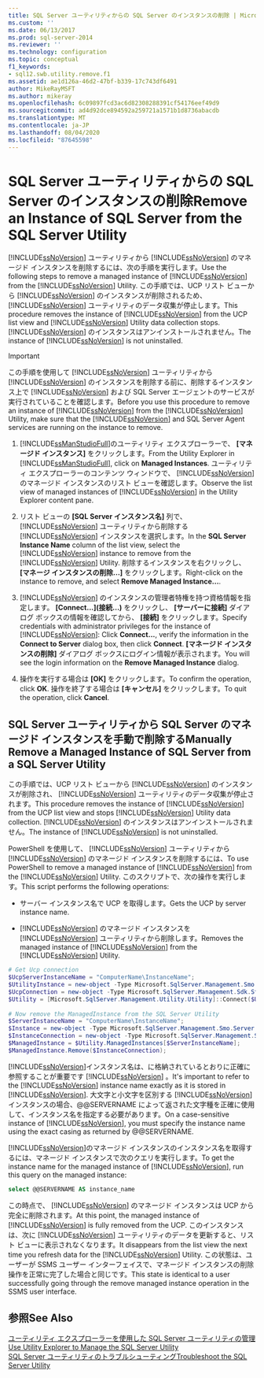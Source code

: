 ```yaml
---
title: SQL Server ユーティリティからの SQL Server のインスタンスの削除 | Microsoft Docs
ms.custom: ''
ms.date: 06/13/2017
ms.prod: sql-server-2014
ms.reviewer: ''
ms.technology: configuration
ms.topic: conceptual
f1_keywords:
- sql12.swb.utility.remove.f1
ms.assetid: ae1d126a-46d2-47bf-b339-17c743df6491
author: MikeRayMSFT
ms.author: mikeray
ms.openlocfilehash: 6c09897fcd3ac6d82308288391cf54176eef49d9
ms.sourcegitcommit: ad4d92dce894592a259721a1571b1d8736abacdb
ms.translationtype: MT
ms.contentlocale: ja-JP
ms.lasthandoff: 08/04/2020
ms.locfileid: "87645598"
---
```

# <a name="remove-an-instance-of-sql-server-from-the-sql-server-utility"></a><span data-ttu-id="ceec6-102">SQL Server ユーティリティからの SQL Server のインスタンスの削除</span><span class="sxs-lookup"><span data-stu-id="ceec6-102">Remove an Instance of SQL Server from the SQL Server Utility</span></span>
  <span data-ttu-id="ceec6-103">[!INCLUDE[ssNoVersion](../../includes/ssnoversion-md.md)] ユーティリティから [!INCLUDE[ssNoVersion](../../includes/ssnoversion-md.md)] のマネージド インスタンスを削除するには、次の手順を実行します。</span><span class="sxs-lookup"><span data-stu-id="ceec6-103">Use the following steps to remove a managed instance of [!INCLUDE[ssNoVersion](../../includes/ssnoversion-md.md)] from the [!INCLUDE[ssNoVersion](../../includes/ssnoversion-md.md)] Utility.</span></span> <span data-ttu-id="ceec6-104">この手順では、UCP リスト ビューから [!INCLUDE[ssNoVersion](../../includes/ssnoversion-md.md)] のインスタンスが削除されるため、 [!INCLUDE[ssNoVersion](../../includes/ssnoversion-md.md)] ユーティリティのデータ収集が停止します。</span><span class="sxs-lookup"><span data-stu-id="ceec6-104">This procedure removes the instance of [!INCLUDE[ssNoVersion](../../includes/ssnoversion-md.md)] from the UCP list view and [!INCLUDE[ssNoVersion](../../includes/ssnoversion-md.md)] Utility data collection stops.</span></span> <span data-ttu-id="ceec6-105">[!INCLUDE[ssNoVersion](../../includes/ssnoversion-md.md)] のインスタンスはアンインストールされません。</span><span class="sxs-lookup"><span data-stu-id="ceec6-105">The instance of [!INCLUDE[ssNoVersion](../../includes/ssnoversion-md.md)] is not uninstalled.</span></span>  
  
> [!IMPORTANT]  
>  <span data-ttu-id="ceec6-106">この手順を使用して [!INCLUDE[ssNoVersion](../../includes/ssnoversion-md.md)] ユーティリティから [!INCLUDE[ssNoVersion](../../includes/ssnoversion-md.md)] のインスタンスを削除する前に、削除するインスタンス上で [!INCLUDE[ssNoVersion](../../includes/ssnoversion-md.md)] および SQL Server エージェントのサービスが実行されていることを確認します。</span><span class="sxs-lookup"><span data-stu-id="ceec6-106">Before you use this procedure to remove an instance of [!INCLUDE[ssNoVersion](../../includes/ssnoversion-md.md)] from the [!INCLUDE[ssNoVersion](../../includes/ssnoversion-md.md)] Utility, make sure that the [!INCLUDE[ssNoVersion](../../includes/ssnoversion-md.md)] and SQL Server Agent services are running on the instance to remove.</span></span>  
  
1.  <span data-ttu-id="ceec6-107">[!INCLUDE[ssManStudioFull](../../includes/ssmanstudiofull-md.md)]のユーティリティ エクスプローラーで、 **[マネージド インスタンス]** をクリックします。</span><span class="sxs-lookup"><span data-stu-id="ceec6-107">From the Utility Explorer in [!INCLUDE[ssManStudioFull](../../includes/ssmanstudiofull-md.md)], click on **Managed Instances**.</span></span> <span data-ttu-id="ceec6-108">ユーティリティ エクスプローラーのコンテンツ ウィンドウで、 [!INCLUDE[ssNoVersion](../../includes/ssnoversion-md.md)] のマネージド インスタンスのリスト ビューを確認します。</span><span class="sxs-lookup"><span data-stu-id="ceec6-108">Observe the list view of managed instances of [!INCLUDE[ssNoVersion](../../includes/ssnoversion-md.md)] in the Utility Explorer content pane.</span></span>  
  
2.  <span data-ttu-id="ceec6-109">リスト ビューの **[SQL Server インスタンス名]** 列で、 [!INCLUDE[ssNoVersion](../../includes/ssnoversion-md.md)] ユーティリティから削除する [!INCLUDE[ssNoVersion](../../includes/ssnoversion-md.md)] インスタンスを選択します。</span><span class="sxs-lookup"><span data-stu-id="ceec6-109">In the **SQL Server Instance Name** column of the list view, select the [!INCLUDE[ssNoVersion](../../includes/ssnoversion-md.md)] instance to remove from the [!INCLUDE[ssNoVersion](../../includes/ssnoversion-md.md)] Utility.</span></span> <span data-ttu-id="ceec6-110">削除するインスタンスを右クリックし、 **[マネージ インスタンスの削除...]** をクリックします。</span><span class="sxs-lookup"><span data-stu-id="ceec6-110">Right-click on the instance to remove, and select **Remove Managed Instance...**.</span></span>  
  
3.  <span data-ttu-id="ceec6-111">[!INCLUDE[ssNoVersion](../../includes/ssnoversion-md.md)] のインスタンスの管理者特権を持つ資格情報を指定します。 **[Connect...]\(接続...\)** をクリックし、 **[サーバーに接続]** ダイアログ ボックスの情報を確認してから、 **[接続]** をクリックします。</span><span class="sxs-lookup"><span data-stu-id="ceec6-111">Specify credentials with administrator privileges for the instance of [!INCLUDE[ssNoVersion](../../includes/ssnoversion-md.md)]: Click **Connect...**, verify the information in the **Connect to Server** dialog box, then click **Connect**.</span></span> <span data-ttu-id="ceec6-112">**[マネージド インスタンスの削除]** ダイアログ ボックスにログイン情報が表示されます。</span><span class="sxs-lookup"><span data-stu-id="ceec6-112">You will see the login information on the **Remove Managed Instance** dialog.</span></span>  
  
4.  <span data-ttu-id="ceec6-113">操作を実行する場合は **[OK]** をクリックします。</span><span class="sxs-lookup"><span data-stu-id="ceec6-113">To confirm the operation, click **OK**.</span></span> <span data-ttu-id="ceec6-114">操作を終了する場合は **[キャンセル]** をクリックします。</span><span class="sxs-lookup"><span data-stu-id="ceec6-114">To quit the operation, click **Cancel**.</span></span>  
  
## <a name="manually-remove-a-managed-instance-of-sql-server-from-a-sql-server-utility"></a><span data-ttu-id="ceec6-115">SQL Server ユーティリティから SQL Server のマネージド インスタンスを手動で削除する</span><span class="sxs-lookup"><span data-stu-id="ceec6-115">Manually Remove a Managed Instance of SQL Server from a SQL Server Utility</span></span>  
 <span data-ttu-id="ceec6-116">この手順では、UCP リスト ビューから [!INCLUDE[ssNoVersion](../../includes/ssnoversion-md.md)] のインスタンスが削除され、 [!INCLUDE[ssNoVersion](../../includes/ssnoversion-md.md)] ユーティリティのデータ収集が停止されます。</span><span class="sxs-lookup"><span data-stu-id="ceec6-116">This procedure removes the instance of [!INCLUDE[ssNoVersion](../../includes/ssnoversion-md.md)] from the UCP list view and stops [!INCLUDE[ssNoVersion](../../includes/ssnoversion-md.md)] Utility data collection.</span></span> <span data-ttu-id="ceec6-117">[!INCLUDE[ssNoVersion](../../includes/ssnoversion-md.md)] のインスタンスはアンインストールされません。</span><span class="sxs-lookup"><span data-stu-id="ceec6-117">The instance of [!INCLUDE[ssNoVersion](../../includes/ssnoversion-md.md)] is not uninstalled.</span></span>  
  
 <span data-ttu-id="ceec6-118">PowerShell を使用して、 [!INCLUDE[ssNoVersion](../../includes/ssnoversion-md.md)] ユーティリティから [!INCLUDE[ssNoVersion](../../includes/ssnoversion-md.md)] のマネージド インスタンスを削除するには、</span><span class="sxs-lookup"><span data-stu-id="ceec6-118">To use PowerShell to remove a managed instance of [!INCLUDE[ssNoVersion](../../includes/ssnoversion-md.md)] from the [!INCLUDE[ssNoVersion](../../includes/ssnoversion-md.md)] Utility.</span></span> <span data-ttu-id="ceec6-119">このスクリプトで、次の操作を実行します。</span><span class="sxs-lookup"><span data-stu-id="ceec6-119">This script performs the following operations:</span></span>  
  
-   <span data-ttu-id="ceec6-120">サーバー インスタンス名で UCP を取得します。</span><span class="sxs-lookup"><span data-stu-id="ceec6-120">Gets the UCP by server instance name.</span></span>  
  
-   <span data-ttu-id="ceec6-121">[!INCLUDE[ssNoVersion](../../includes/ssnoversion-md.md)] のマネージド インスタンスを [!INCLUDE[ssNoVersion](../../includes/ssnoversion-md.md)] ユーティリティから削除します。</span><span class="sxs-lookup"><span data-stu-id="ceec6-121">Removes the managed instance of [!INCLUDE[ssNoVersion](../../includes/ssnoversion-md.md)] from the [!INCLUDE[ssNoVersion](../../includes/ssnoversion-md.md)] Utility.</span></span>  
  
```powershell
# Get Ucp connection  
$UcpServerInstanceName = "ComputerName\InstanceName";  
$UtilityInstance = new-object -Type Microsoft.SqlServer.Management.Smo.Server $UcpServerInstanceName;  
$UcpConnection = new-object -Type Microsoft.SqlServer.Management.Sdk.Sfc.SqlStoreConnection $UtilityInstance.ConnectionContext.SqlConnectionObject;  
$Utility = [Microsoft.SqlServer.Management.Utility.Utility]::Connect($UcpConnection);  
  
# Now remove the ManagedInstance from the SQL Server Utility  
$ServerInstanceName = "ComputerName\InstanceName";  
$Instance = new-object -Type Microsoft.SqlServer.Management.Smo.Server $ServerInstanceName;  
$InstanceConnection = new-object -Type Microsoft.SqlServer.Management.Sdk.Sfc.SqlStoreConnection $Instance.ConnectionContext.SqlConnectionObject;  
$ManagedInstance = $Utility.ManagedInstances[$ServerInstanceName];  
$ManagedInstance.Remove($InstanceConnection);  
```  
  
<span data-ttu-id="ceec6-122">[!INCLUDE[ssNoVersion](../../includes/ssnoversion-md.md)]インスタンス名は、に格納されているとおりに正確に参照することが重要です [!INCLUDE[ssNoVersion](../../includes/ssnoversion-md.md)] 。</span><span class="sxs-lookup"><span data-stu-id="ceec6-122">It's important to refer to the [!INCLUDE[ssNoVersion](../../includes/ssnoversion-md.md)] instance name exactly as it is stored in [!INCLUDE[ssNoVersion](../../includes/ssnoversion-md.md)].</span></span> <span data-ttu-id="ceec6-123">大文字と小文字を区別する [!INCLUDE[ssNoVersion](../../includes/ssnoversion-md.md)] インスタンスの場合、@@SERVERNAME によって返された文字種を正確に使用して、インスタンス名を指定する必要があります。</span><span class="sxs-lookup"><span data-stu-id="ceec6-123">On a case-sensitive instance of [!INCLUDE[ssNoVersion](../../includes/ssnoversion-md.md)], you must specify the instance name using the exact casing as returned by @@SERVERNAME.</span></span> 

<span data-ttu-id="ceec6-124">[!INCLUDE[ssNoVersion](../../includes/ssnoversion-md.md)]のマネージド インスタンスのインスタンス名を取得するには、マネージド インスタンスで次のクエリを実行します。</span><span class="sxs-lookup"><span data-stu-id="ceec6-124">To get the instance name for the managed instance of [!INCLUDE[ssNoVersion](../../includes/ssnoversion-md.md)], run this query on the managed instance:</span></span>  
  
```sql
select @@SERVERNAME AS instance_name  
```  
  
 <span data-ttu-id="ceec6-125">この時点で、 [!INCLUDE[ssNoVersion](../../includes/ssnoversion-md.md)] のマネージド インスタンスは UCP から完全に削除されます。</span><span class="sxs-lookup"><span data-stu-id="ceec6-125">At this point, the managed instance of [!INCLUDE[ssNoVersion](../../includes/ssnoversion-md.md)] is fully removed from the UCP.</span></span> <span data-ttu-id="ceec6-126">このインスタンスは、次に [!INCLUDE[ssNoVersion](../../includes/ssnoversion-md.md)] ユーティリティのデータを更新すると、リスト ビューに表示されなくなります。</span><span class="sxs-lookup"><span data-stu-id="ceec6-126">It disappears from the list view the next time you refresh data for the [!INCLUDE[ssNoVersion](../../includes/ssnoversion-md.md)] Utility.</span></span> <span data-ttu-id="ceec6-127">この状態は、ユーザーが SSMS ユーザー インターフェイスで、マネージド インスタンスの削除操作を正常に完了した場合と同じです。</span><span class="sxs-lookup"><span data-stu-id="ceec6-127">This state is identical to a user successfully going through the remove managed instance operation in the SSMS user interface.</span></span>  
  
## <a name="see-also"></a><span data-ttu-id="ceec6-128">参照</span><span class="sxs-lookup"><span data-stu-id="ceec6-128">See Also</span></span>  
 <span data-ttu-id="ceec6-129">[ユーティリティ エクスプローラーを使用した SQL Server ユーティリティの管理](use-utility-explorer-to-manage-the-sql-server-utility.md) </span><span class="sxs-lookup"><span data-stu-id="ceec6-129">[Use Utility Explorer to Manage the SQL Server Utility](use-utility-explorer-to-manage-the-sql-server-utility.md) </span></span>  
 [<span data-ttu-id="ceec6-130">SQL Server ユーティリティのトラブルシューティング</span><span class="sxs-lookup"><span data-stu-id="ceec6-130">Troubleshoot the SQL Server Utility</span></span>](../../database-engine/troubleshoot-the-sql-server-utility.md)  
